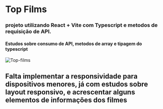 # Top Films
### projeto utilizando React + Vite com Typescript e metodos de requisição de API.

#### Estudos sobre consumo de API, metodos de array e tipagem do typescript
![Top-films](https://github.com/Zuucas/top-films/assets/106625939/28dc879c-7c12-4aaa-8fd7-c0494af45c7b)

## Falta implementar a responsividade para dispositivos menores, já com estudos sobre layout responsivo, e acrescentar alguns elementos de informações dos filmes
